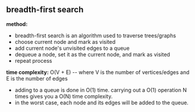 ## breadth-first search

**method:**
  * breadth-first search is an algorithm used to traverse trees/graphs
  * choose current node and mark as visited
  * add current node's unvisited edges to a queue
  * dequeue a node, set it as the current node, and mark as visited
  * repeat process

**time complexity:** O(V + E) -- where V is the number of vertices/edges and E is the number of edges
  * adding to a queue is done in O(1) time.  carrying out a O(1) operation N times gives you a O(N) time complexity.
  * in the worst case, each node and its edges will be added to the queue.
